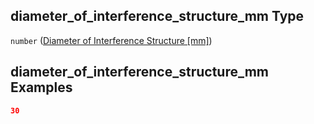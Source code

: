 ## diameter\_of\_interference\_structure\_mm Type

`number` ([Diameter of Interference Structure \[mm\]](iea43_wra_data_model-properties-measurement-location-measurement-location-properties-measurement-point-measurement-point-properties-interference-structures-interference-structures-properties-diameter-of-interference-structure-mm.md))

## diameter\_of\_interference\_structure\_mm Examples

```json
30
```
